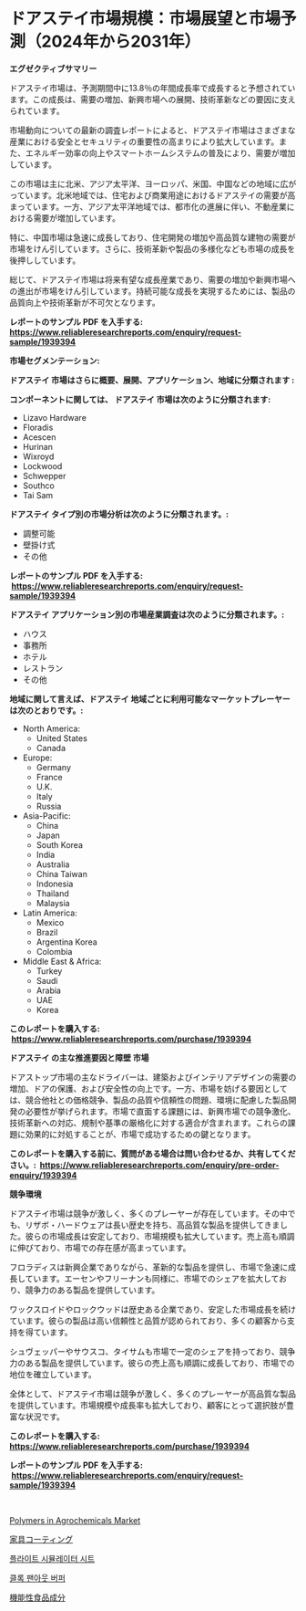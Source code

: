 <p><h1>ドアステイ市場規模：市場展望と市場予測（2024年から2031年）</h1></p><p><strong>エグゼクティブサマリー</strong></p>
<p><p>ドアステイ市場は、予測期間中に13.8％の年間成長率で成長すると予想されています。この成長は、需要の増加、新興市場への展開、技術革新などの要因に支えられています。</p><p>市場動向についての最新の調査レポートによると、ドアステイ市場はさまざまな産業における安全とセキュリティの重要性の高まりにより拡大しています。また、エネルギー効率の向上やスマートホームシステムの普及により、需要が増加しています。</p><p>この市場は主に北米、アジア太平洋、ヨーロッパ、米国、中国などの地域に広がっています。北米地域では、住宅および商業用途におけるドアステイの需要が高まっています。一方、アジア太平洋地域では、都市化の進展に伴い、不動産業における需要が増加しています。</p><p>特に、中国市場は急速に成長しており、住宅開発の増加や高品質な建物の需要が市場をけん引しています。さらに、技術革新や製品の多様化なども市場の成長を後押ししています。</p><p>総じて、ドアステイ市場は将来有望な成長産業であり、需要の増加や新興市場への進出が市場をけん引しています。持続可能な成長を実現するためには、製品の品質向上や技術革新が不可欠となります。</p></p>
<p><strong>レポートのサンプル PDF を入手する: <a href="https://www.reliableresearchreports.com/enquiry/request-sample/1939394">https://www.reliableresearchreports.com/enquiry/request-sample/1939394</a></strong></p>
<p><strong>市場セグメンテーション:</strong></p>
<p><strong> ドアステイ 市場はさらに概要、展開、アプリケーション、地域に分類されます :</strong></p>
<p><strong>コンポーネントに関しては、 ドアステイ 市場は次のように分類されます: &nbsp;</strong></p>
<p><ul><li>Lizavo Hardware</li><li>Floradis</li><li>Acescen</li><li>Hurinan</li><li>Wixroyd</li><li>Lockwood</li><li>Schwepper</li><li>Southco</li><li>Tai Sam</li></ul></p>
<p><strong> ドアステイ タイプ別の市場分析は次のように分類されます。:</strong></p>
<p><ul><li>調整可能</li><li>壁掛け式</li><li>その他</li></ul></p>
<p><strong>レポートのサンプル PDF を入手する: &nbsp;<a href="https://www.reliableresearchreports.com/enquiry/request-sample/1939394">https://www.reliableresearchreports.com/enquiry/request-sample/1939394</a></strong></p>
<p><strong> ドアステイ アプリケーション別の市場産業調査は次のように分類されます。:</strong></p>
<p><ul><li>ハウス</li><li>事務所</li><li>ホテル</li><li>レストラン</li><li>その他</li></ul></p>
<p><strong>地域に関して言えば、ドアステイ 地域ごとに利用可能なマーケットプレーヤーは次のとおりです。:</strong></p>
<p><ul>
    <li>
        North America:
        <ul>
            <li>United States</li>
            <li>Canada</li>
        </ul>
    </li>
    <li>
        Europe:
        <ul>
            <li>Germany</li>
            <li>France</li>
            <li>U.K.</li>
            <li>Italy</li>
            <li>Russia</li>
        </ul>
    </li>
    <li>
        Asia-Pacific:
        <ul>
            <li>China</li>
            <li>Japan</li>
            <li>South Korea</li>
            <li>India</li>
            <li>Australia</li>
            <li>China Taiwan</li>
            <li>Indonesia</li>
            <li>Thailand</li>
            <li>Malaysia</li>
        </ul>
    </li>
    <li>
        Latin America:
        <ul>
            <li>Mexico</li>
            <li>Brazil</li>
            <li>Argentina Korea</li>
            <li>Colombia</li>
        </ul>
    </li>
    <li>
        Middle East & Africa:
        <ul>
            <li>Turkey</li>
            <li>Saudi</li>
            <li>Arabia</li>
            <li>UAE</li>
            <li>Korea</li>
        </ul>
    </li>
    </ul></p>
<p><strong>このレポートを購入する: &nbsp;<a href="https://www.reliableresearchreports.com/purchase/1939394">https://www.reliableresearchreports.com/purchase/1939394</a></strong></p>
<p><strong>ドアステイ の主な推進要因と障壁 市場</strong></p>
<p><p>ドアストップ市場の主なドライバーは、建築およびインテリアデザインの需要の増加、ドアの保護、および安全性の向上です。一方、市場を妨げる要因としては、競合他社との価格競争、製品の品質や信頼性の問題、環境に配慮した製品開発の必要性が挙げられます。市場で直面する課題には、新興市場での競争激化、技術革新への対応、規制や基準の厳格化に対する適合が含まれます。これらの課題に効果的に対処することが、市場で成功するための鍵となります。</p></p>
<p><strong>このレポートを購入する前に、質問がある場合は問い合わせるか、共有してください。:&nbsp; <a href="https://www.reliableresearchreports.com/enquiry/pre-order-enquiry/1939394">https://www.reliableresearchreports.com/enquiry/pre-order-enquiry/1939394</a></strong></p>
<p><strong>競争環境</strong></p>
<p><p>ドアステイ市場は競争が激しく、多くのプレーヤーが存在しています。その中でも、リザボ・ハードウェアは長い歴史を持ち、高品質な製品を提供してきました。彼らの市場成長は安定しており、市場規模も拡大しています。売上高も順調に伸びており、市場での存在感が高まっています。</p><p>フロラディスは新興企業でありながら、革新的な製品を提供し、市場で急速に成長しています。エーセンやフリーナンも同様に、市場でのシェアを拡大しており、競争力のある製品を提供しています。</p><p>ワックスロイドやロックウッドは歴史ある企業であり、安定した市場成長を続けています。彼らの製品は高い信頼性と品質が認められており、多くの顧客から支持を得ています。</p><p>シュヴェッパーやサウスコ、タイサムも市場で一定のシェアを持っており、競争力のある製品を提供しています。彼らの売上高も順調に成長しており、市場での地位を確立しています。</p><p>全体として、ドアステイ市場は競争が激しく、多くのプレーヤーが高品質な製品を提供しています。市場規模や成長率も拡大しており、顧客にとって選択肢が豊富な状況です。</p></p>
<p><strong>このレポートを購入する: &nbsp; <a href="https://www.reliableresearchreports.com/purchase/1939394">https://www.reliableresearchreports.com/purchase/1939394</a></strong></p>
<p><strong>レポートのサンプル PDF を入手する: &nbsp;<a href="https://www.reliableresearchreports.com/enquiry/request-sample/1939394">https://www.reliableresearchreports.com/enquiry/request-sample/1939394</a></strong><strong></strong></p>
<p>&nbsp;</p>
<p><p><a href="https://issuu.com/reportprime-2/docs/polymers-in-agrochemicals-market-size-2030.pptx">Polymers in Agrochemicals Market</a></p><p><a href="https://github.com/luffiazaza/Market-Research-Report-List-1/blob/main/91695958784.md">家具コーティング</a></p><p><a href="https://github.com/vsnao330707/Market-Research-Report-List-1/blob/main/57370738105.md">플라이트 시뮬레이터 시트</a></p><p><a href="https://github.com/KellyLyncyh543964/Market-Research-Report-List-1/blob/main/61919028106.md">클록 팬아웃 버퍼</a></p><p><a href="https://github.com/avbqbctihcbe2/Market-Research-Report-List-1/blob/main/48029468783.md">機能性食品成分</a></p></p>